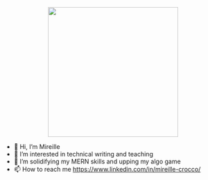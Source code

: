 <div id="header" align="center"> 
<img src="https://media.giphy.com/media/dbtDDSvWErdf2/giphy.gif" width="300" />
</div>

- 👋 Hi, I’m Mireille
- 👀 I’m interested in technical writing and teaching
- 🌱 I’m solidifying my MERN skills and upping my algo game
- 📫 How to reach me https://www.linkedin.com/in/mireille-crocco/

<!---
Mireille13/Mireille13 is a ✨ special ✨ repository because its `README.md` (this file) appears on your GitHub profile.
You can click the Preview link to take a look at your changes.
--->
